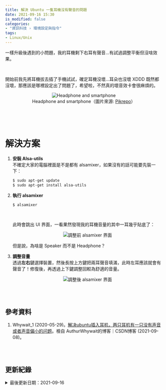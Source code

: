 ```yaml
---
title: 解決 Ubuntu 一隻耳機沒有聲音的問題
date: 2021-09-16 15:30
is_modified: false
categories:
- "資訊科技 › 環境設定與指令"
tags:
- Linux/Unix 
--- 
```


一樣升級後遇到的小問題，我的耳機剩下右耳有聲音...有試過調整平衡但沒啥效果。

<!--more-->
<br>

開始前我先將耳機拔去插了手機試試，確定耳機沒壞...耳朵也沒壞 XDDD 既然都沒壞，那應該是哪裡設定出了問題了，希望啦，不然真的壞音效卡會很麻煩的。


<center> <img src="https://i.imgur.com/m0FmKgk.png" alt="Headphone and smartphone"></center>
<center  class="imgtext">Headphone and smartphone（圖片來源: <a href="https://www.pikrepo.com/fyndm/black-and-yellow-canalbuds-plug-in-black-android-smartphone"  class="imgtext">Pikrepo</a>）</center>
<br>



<br><br>

# 解決方案

1. **安裝 Alsa-utils**  
    不確定大家的電腦裡面是不是都有 alsamixer，如果沒有的話可能要先裝一下：
    ```bash
    $ sudo apt-get update
    $ sudo apt-get install alsa-utils
    ```

2. **執行 alsamixer**  
    ```bash
    $ alsamixer
    ```    
    
    <br>
    
    此時會跳出 UI 界面，一看果然發現我的耳機音量的其中一耳幾乎貼底了：
    <center> <img src="https://i.imgur.com/VCmuGyH.png" alt="調整前 alsamixer 界面"></center>
    
    但是說，為啥是 Speaker 而不是 Headphone？  
    
    
3. **調整音量**  
    透過**左右**鍵選擇裝置，然後長按上方鍵把兩耳聲音填滿，此時左耳應該就會有聲音了！修復後，再透過上下鍵調整回較為舒適的音量。

    <center> <img src="https://i.imgur.com/Zdo7Bj2.png" alt="調整後 alsamixer 界面"></center>


<br><br> 

## 參考資料 
1. Whywait_1 (2020-05-29)。[解决ubuntu插入耳机，两只耳机有一只没有声音或者声音偏小的问题](https://blog.csdn.net/AuthurWhywat/article/details/106431574)。檢自 AuthurWhywait的博客｜CSDN博客 (2021-09-08)。


<br><br> 

## 更新紀錄
<details class="update_stamp">
  <summary>最後更新日期：2021-09-16</summary>
  <ul>
    <li>2021-09-16 發布</li>
    <li>2021-09-09 完稿</li>
    <li>2021-09-09 完稿</li>
  </ul>
</details>